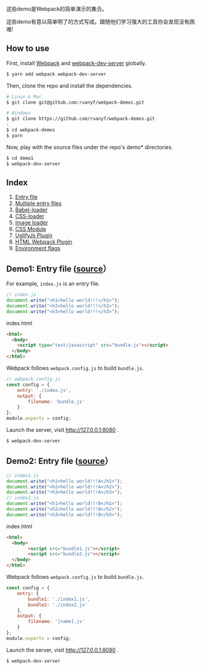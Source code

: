 这些demo是Webpack的简单演示的集合。

这些demo有意以简单明了的方式写成。跟随他们学习强大的工具你会发现没有困难!

## How to use

First, install [Webpack](https://yarnpkg.com/zh-Hans/package/webpack) and [webpack-dev-server](https://yarnpkg.com/zh-Hans/package/webpack-dev-server) globally.

```bash
$ yarn add webpack webpack-dev-server
```

Then, clone the repo and install the dependencies.

```bash
# Linux & Mac
$ git clone git@github.com:ruanyf/webpack-demos.git

# Windows
$ git clone https://github.com/ruanyf/webpack-demos.git
:
$ cd webpack-demos
$ yarn
```

Now, play with the source files under the repo's demo* directories.

```bash
$ cd demo1
$ webpack-dev-server
```
## Index

1. [Entry file](#demo1-entry-file-source)
1. [Multiple entry files](#demo2-multiple-entry-files-source)
1. [Babel-loader](#demo3-babel-loader-source)
1. [CSS-loader](#demo4-css-loader-source)
1. [Image loader](#demo5-image-loader-source)
1. [CSS Module](#demo6-css-module-source)
1. [UglifyJs Plugin](#demo7-uglifyjs-plugin-source)
1. [HTML Webpack Plugin ](#demo8-html-webpack-plugin-source)
1. [Environment flags](#demo9-environment-flags-source)


## Demo1: Entry file ([source](https://github.com/kuiguo1991/webpack-demo/tree/master/demo1)）

For example, `index.js` is an entry file.

```javascript
// index.js
document.write("<h1>hello world!!!</h1>");
document.write("<h2>hello world!!!</h2>");
document.write("<h3>hello world!!!</h3>");
```

index.html

```html
<html>
  <body>
    <script type="text/javascript" src="bundle.js"></script>
  </body>
</html>
```

Webpack follows `webpack.config.js` to build `bundle.js`.

```javascript
// webpack.config.js
const config = {
    entry: './index.js',
    output: {
        filename: 'bundle.js'
    }
};
module.exports = config;
```

Launch the server, visit http://127.0.0.1:8080 .

```bash
$ webpack-dev-server
```

## Demo2: Entry file ([source](https://github.com/kuiguo1991/webpack-demo/tree/master/demo2)）

```javascript
// index1.js
document.write("<h1>hello world!!!A</h1>");
document.write("<h2>hello world!!!A</h2>");
document.write("<h3>hello world!!!A</h3>");
// index2.js
document.write("<h1>hello world!!!B</h1>");
document.write("<h2>hello world!!!B</h2>");
document.write("<h3>hello world!!!B</h3>");
```

index.html

```html
<html>
  <body>
    	<script src="bundle1.js"></script>
    	<script src="bundle2.js"></script>
  </body>
</html>
```

Webpack follows `webpack.config.js` to build `bundle.js`.


```javascript
const config = {
    entry: {
        bundle1: './index1.js',
        bundle2: './index2.js'
    },
    output: {
        filename: '[name].js'
    }
};
module.exports = config;
```

Launch the server, visit http://127.0.0.1:8080 .

```bash
$ webpack-dev-server
```